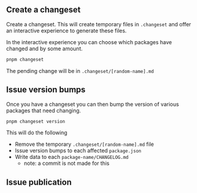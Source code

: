 
## Create a changeset

Create a changeset.  This will create temporary files in `.changeset` and offer an interactive experience to generate these files.

In the interactive experience you can choose which packages have changed and by some amount.

```sh
pnpm changeset
```

The pending change will be in `.changeset/[random-name].md`


## Issue version bumps

Once you have a changeset you can then bump the version of various packages that need changing.

```sh
pnpm changeset version
```

This will do the following
- Remove the temporary `.changeset/[random-name].md` file
- Issue version bumps to each affected `package.json`
- Write data to each `package-name/CHANGELOG.md`
  - note: a commit is not made for this


## Issue publication

```sh

```